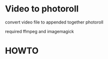 Video to photoroll
===============

convert video file to appended together photoroll

required ffmpeg and imagemagick

HOWTO
=====
